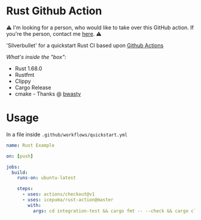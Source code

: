 # Rust Github Action

:warning: I'm looking for a person, who would like to take over this GitHub action. If you're the person, contact me [here](https://github.com/icepuma/rust-action/issues/2). :warning:

'Silverbullet' for a quickstart Rust CI based upon [Github Actions](https://developer.github.com/actions/)

*What's inside the "box":*

* Rust 1.68.0
* Rustfmt
* Clippy
* Cargo Release
* cmake - Thanks @ [bwasty](https://github.com/bwasty)

# Usage

In a file inside `.github/workflows/quickstart.yml`

```yaml
name: Rust Example

on: [push]

jobs:
  build:
    runs-on: ubuntu-latest

    steps:
      - uses: actions/checkout@v1
      - uses: icepuma/rust-action@master
        with:
          args: cd integration-test && cargo fmt -- --check && cargo clippy -- -Dwarnings && cargo test
```
